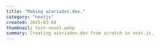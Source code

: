 ```yaml
---
title: "Making azariadev.dev."
category: "nextjs"
created: 2025-03-04
thumbnail: test-voxel.webp
summary: Creating azariadev.dev from scratch in next.js.
---
```

#